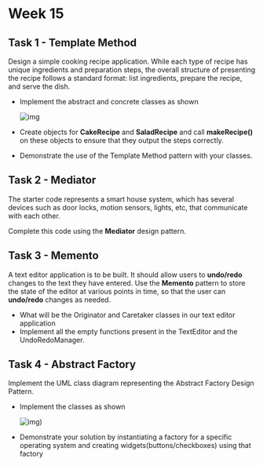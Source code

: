 # Week 15

## Task 1 - Template Method

Design a simple cooking recipe application. While each type of recipe has unique ingredients and preparation steps, the overall structure of presenting the recipe follows a standard format: list ingredients, prepare the recipe, and serve the dish.

- Implement the abstract and concrete classes as shown

  ![img](https://i.imgur.com/pqUN8P1.png)

- Create objects for **CakeRecipe** and **SaladRecipe** and call **makeRecipe()** on these objects to ensure that they output the steps correctly.

- Demonstrate the use of the Template Method pattern with your classes.

## Task 2 - Mediator

The starter code represents a smart house system, which has several devices such as door locks, motion sensors, lights, etc, that communicate with each other.

Complete this code using the **Mediator** design pattern.

## Task 3 - Memento

A text editor application is to be built. It should allow users to **undo/redo** changes to the text they have entered. Use the **Memento** pattern to store the state of the editor at various points in time, so that the user can **undo/redo** changes as needed.

- What will be the Originator and Caretaker classes in our text editor application
- Implement all the empty functions present in the TextEditor and the UndoRedoManager.

## Task 4 - Abstract Factory

Implement the UML class diagram representing the Abstract Factory Design Pattern. 

- Implement the classes as shown

  ![img](https://i.imgur.com/xAjUUp3.png))

- Demonstrate your solution by instantiating a factory for a specific operating system and creating widgets(buttons/checkboxes) using that factory
